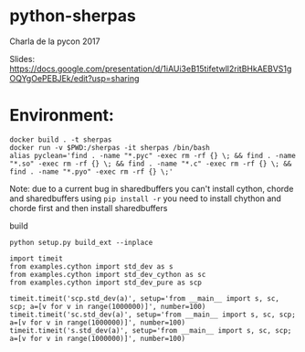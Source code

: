 # python-sherpas
Charla de la pycon 2017

Slides: https://docs.google.com/presentation/d/1iAUi3eB15tifetwll2ritBHkAEBVS1gOQYgOePEBJEk/edit?usp=sharing

# Environment:
```
docker build . -t sherpas
docker run -v $PWD:/sherpas -it sherpas /bin/bash
alias pyclean='find . -name "*.pyc" -exec rm -rf {} \; && find . -name "*.so" -exec rm -rf {} \; && find . -name "*.c" -exec rm -rf {} \; && find . -name "*.pyo" -exec rm -rf {} \;'

```
Note: due to a current bug in sharedbuffers you can't install cython, chorde and sharedbuffers using
`pip install -r` you need to install chython and chorde first and then install sharedbuffers

build
```
python setup.py build_ext --inplace
```

```
import timeit
from examples.cython import std_dev as s
from examples.cython import std_dev_cython as sc
from examples.cython import std_dev_pure as scp

timeit.timeit('scp.std_dev(a)', setup='from __main__ import s, sc, scp; a=[v for v in range(1000000)]', number=100)
timeit.timeit('sc.std_dev(a)', setup='from __main__ import s, sc, scp; a=[v for v in range(1000000)]', number=100)
timeit.timeit('s.std_dev(a)', setup='from __main__ import s, sc, scp; a=[v for v in range(1000000)]', number=100)
```

